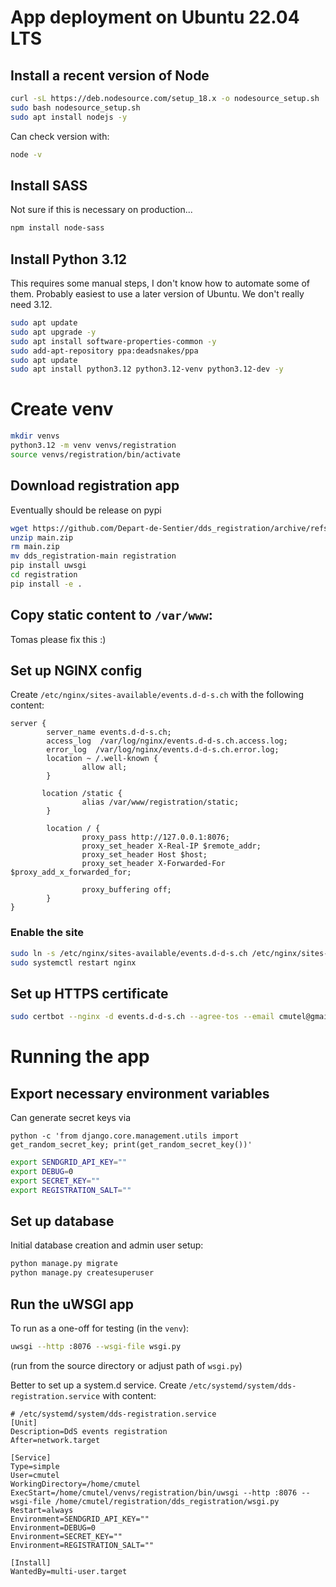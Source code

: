 # App deployment on Ubuntu 22.04 LTS

## Install a recent version of Node

```bash
curl -sL https://deb.nodesource.com/setup_18.x -o nodesource_setup.sh
sudo bash nodesource_setup.sh
sudo apt install nodejs -y
```

Can check version with:

```bash
node -v
```

## Install SASS

Not sure if this is necessary on production...

```bash
npm install node-sass
```

## Install Python 3.12

This requires some manual steps, I don't know how to automate some of them. Probably easiest to use a later version of Ubuntu. We don't really need 3.12.

```bash
sudo apt update 
sudo apt upgrade -y
sudo apt install software-properties-common -y
sudo add-apt-repository ppa:deadsnakes/ppa
sudo apt update
sudo apt install python3.12 python3.12-venv python3.12-dev -y
```

# Create venv

```bash
mkdir venvs
python3.12 -m venv venvs/registration
source venvs/registration/bin/activate
```

## Download registration app

Eventually should be release on pypi

```bash
wget https://github.com/Depart-de-Sentier/dds_registration/archive/refs/heads/main.zip
unzip main.zip
rm main.zip
mv dds_registration-main registration
pip install uwsgi
cd registration
pip install -e .
```

## Copy static content to `/var/www`:

Tomas please fix this :)

## Set up NGINX config

Create `/etc/nginx/sites-available/events.d-d-s.ch` with the following content:

```
server {
        server_name events.d-d-s.ch;
        access_log  /var/log/nginx/events.d-d-s.ch.access.log;
        error_log  /var/log/nginx/events.d-d-s.ch.error.log;
        location ~ /.well-known {
                allow all;
        }

       location /static {
                alias /var/www/registration/static;
        }

        location / {
                proxy_pass http://127.0.0.1:8076;
                proxy_set_header X-Real-IP $remote_addr;
                proxy_set_header Host $host;
                proxy_set_header X-Forwarded-For $proxy_add_x_forwarded_for;

                proxy_buffering off;
        }
}
```

### Enable the site

```bash
sudo ln -s /etc/nginx/sites-available/events.d-d-s.ch /etc/nginx/sites-enabled/
sudo systemctl restart nginx
```

## Set up HTTPS certificate

```bash
sudo certbot --nginx -d events.d-d-s.ch --agree-tos --email cmutel@gmail.com
```

# Running the app

## Export necessary environment variables

Can generate secret keys via

    python -c 'from django.core.management.utils import get_random_secret_key; print(get_random_secret_key())'

```bash
export SENDGRID_API_KEY=""
export DEBUG=0
export SECRET_KEY=""
export REGISTRATION_SALT=""
```

## Set up database

Initial database creation and admin user setup:

```bash
python manage.py migrate
python manage.py createsuperuser
```

## Run the uWSGI app

To run as a one-off for testing (in the `venv`):

```bash
uwsgi --http :8076 --wsgi-file wsgi.py
```

(run from the source directory or adjust path of `wsgi.py`)

Better to set up a system.d service. Create `/etc/systemd/system/dds-registration.service` with content:

```
# /etc/systemd/system/dds-registration.service
[Unit]
Description=DdS events registration
After=network.target

[Service]
Type=simple
User=cmutel
WorkingDirectory=/home/cmutel
ExecStart=/home/cmutel/venvs/registration/bin/uwsgi --http :8076 --wsgi-file /home/cmutel/registration/dds_registration/wsgi.py
Restart=always
Environment=SENDGRID_API_KEY=""
Environment=DEBUG=0
Environment=SECRET_KEY=""
Environment=REGISTRATION_SALT=""

[Install]
WantedBy=multi-user.target
```
